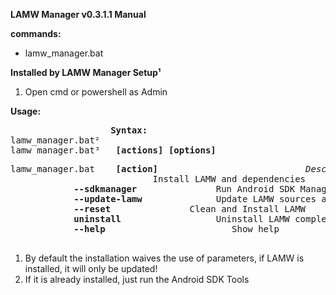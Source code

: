 **LAMW Manager v0.3.1.1 Manual**


**commands:**
<p>
	<ul>
		<li>lamw_manager.bat</li>
	</ul>
</p>


</pre>

**Installed by LAMW Manager Setup¹**

<ol>
	<li> Open cmd or powershell as Admin</li>
</ol>




**Usage:**
<pre>					<Strong>Syntax:</Strong>
lamw_manager.bat²
lamw_manager.bat³ 	<strong>[actions]</strong> <strong>[options]</strong> </pre>

<p>
<pre>
lamw_manager.bat    <strong>[action]</strong>                            <em>Description</em>
						   Install LAMW and dependencies
			<strong>--sdkmanager</strong>               Run Android SDK Manager 
			<strong>--update-lamw</strong>              Update LAMW sources and rebuild Lazarus IDE
			<strong>--reset</strong>			   Clean and Install LAMW
			<strong>uninstall</strong>                  Uninstall LAMW completely and erase all settings.
			<strong>--help</strong>                 	   Show help
	</pre>
</p>

<p>
	<ol>
		<li>By default the installation waives the use of parameters, if LAMW is installed, it will only be updated!</li>
		<li>If it is already installed, just run the Android SDK Tools</li>
	</ol>
</p>

